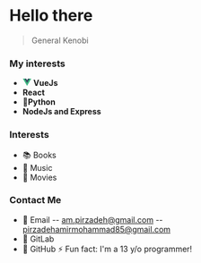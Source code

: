 
# Hello there
> General Kenobi

### My interests
- <svg height="13px" xmlns="http://www.w3.org/2000/svg" version="1.1" viewBox="0 0 261.76 226.69"><g transform="matrix(1.3333 0 0 -1.3333 -76.311 313.34)"><g transform="translate(178.06 235.01)"><path d="m0 0-22.669-39.264-22.669 39.264h-75.491l98.16-170.02 98.16 170.02z" fill="#41b883"/></g><g transform="translate(178.06 235.01)"><path d="m0 0-22.669-39.264-22.669 39.264h-36.227l58.896-102.01 58.896 102.01z" fill="#34495e"/></g></g></svg> **VueJs**
- **React** 
- :snake:**Python**
- **NodeJs and Express**

### Interests
- :books: Books
- :musical_note: Music
- :movie_camera: Movies

### Contact Me
- :email: Email
-- am.pirzadeh@gmail.com
-- pirzadehamirmohammad85@gmail.com
- :fox_face: GitLab
- :octopus: GitHub
⚡ Fun fact: I'm a 13 y/o programmer!
